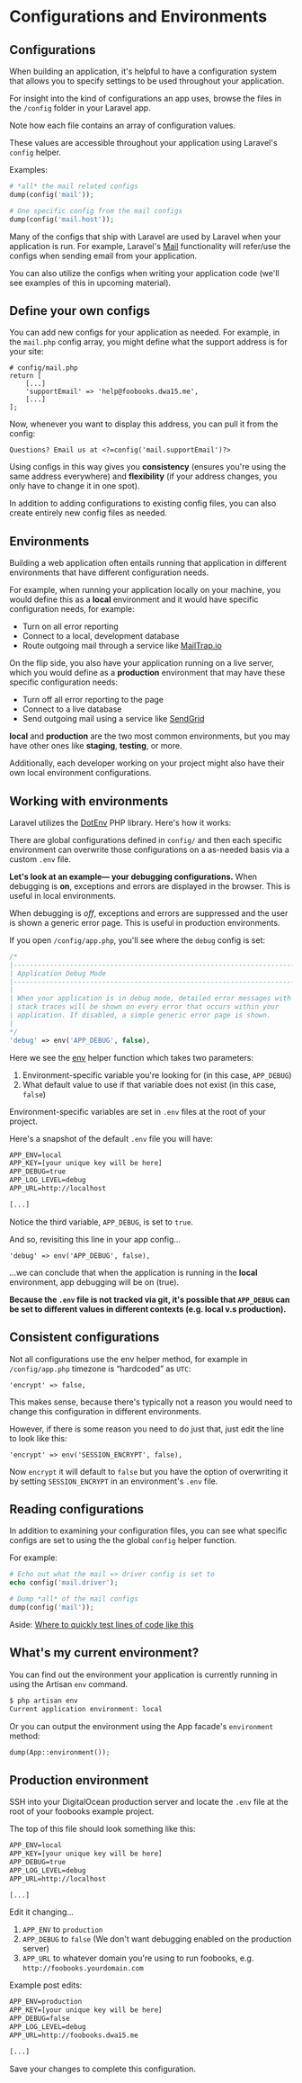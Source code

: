 # Configurations and Environments

## Configurations
When building an application, it's helpful to have a configuration system that allows you to specify settings to be used throughout your application.

For insight into the kind of configurations an app uses, browse the files in the `/config` folder in your Laravel app.

Note how each file contains an array of configuration values.

These values are accessible throughout your application using Laravel's `config` helper.

Examples:
```php
# *all* the mail related configs
dump(config('mail'));

# One specific config from the mail configs
dump(config('mail.host'));
```

Many of the configs that ship with Laravel are used by Laravel when your application is run. For example, Laravel's [Mail](https://laravel.com/docs/mail) functionality will refer/use the configs when sending email from your application.

You can also utilize the configs when writing your application code (we'll see examples of this in upcoming material).


## Define your own configs
You can add new configs for your application as needed. For example, in the `mail.php` config array, you might define what the support address is for your site:

```
# config/mail.php
return [
    [...]
    'supportEmail' => 'help@foobooks.dwa15.me',
    [...]
];
```

Now, whenever you want to display this address, you can pull it from the config:

```
Questions? Email us at <?=config('mail.supportEmail')?>
```

Using configs in this way gives you __consistency__ (ensures you're using the same address everywhere) and __flexibility__ (if your address changes, you only have to change it in one spot).

In addition to adding configurations to existing config files, you can also create entirely new config files as needed.


## Environments
Building a web application often entails running that application in different environments that have different configuration needs.

For example, when running your application locally on your machine, you would define this as a **local** environment and it would have specific configuration needs, for example:

+ Turn on all error reporting
+ Connect to a local, development database
+ Route outgoing mail through a service like [MailTrap.io](https://mailtrap.io/)

On the flip side, you also have your application running on a live server, which you would define as a **production** environment that may have these specific configuration needs:

+ Turn off all error reporting to the page
+ Connect to a live database
+ Send outgoing mail using a service like [SendGrid](https://sendgrid.com/)

**local** and **production** are the two most common environments, but you may have other ones like **staging**, **testing**, or more.

Additionally, each developer working on your project might also have their own local environment configurations.



## Working with environments
Laravel utilizes the [DotEnv](https://github.com/vlucas/phpdotenv) PHP library. Here's how it works:

There are global configurations defined in `config/` and then each specific environment can overwrite those configurations on a as-needed basis via a custom `.env` file.

__Let's look at an example&mdash; your debugging configurations.__ When debugging is **on**, exceptions and errors are displayed in the browser. This is useful in local environments.

When debugging is *off*, exceptions and errors are suppressed and the user is shown a generic error page. This is useful in production environments.

If you open `/config/app.php`, you'll see where the `debug` config is set:

```php
/*
|--------------------------------------------------------------------------
| Application Debug Mode
|--------------------------------------------------------------------------
|
| When your application is in debug mode, detailed error messages with
| stack traces will be shown on every error that occurs within your
| application. If disabled, a simple generic error page is shown.
|
*/
'debug' => env('APP_DEBUG', false),
```

Here we see the [env](https://laravel.com/docs/helpers#method-env) helper function which takes two parameters:

1. Environment-specific variable you're looking for (in this case, `APP_DEBUG`)
2. What default value to use if that variable does not exist (in this case, `false`)

Environment-specific variables are set in `.env` files at the root of your project.

Here's a snapshot of the default `.env` file you will have:

```xml
APP_ENV=local
APP_KEY=[your unique key will be here]
APP_DEBUG=true
APP_LOG_LEVEL=debug
APP_URL=http://localhost

[...]
```

Notice the third variable, `APP_DEBUG`, is set to `true`.

And so, revisiting this line in your app config...

```
'debug' => env('APP_DEBUG', false),
```

...we can conclude that when the application is running in the **local** environment, app debugging will be on (true).


**Because the `.env` file is not tracked via git, it's possible that `APP_DEBUG` can be set to different values in different contexts (e.g. local v.s production).**


## Consistent configurations
Not all configurations use the env helper method, for example in `/config/app.php` timezone is &ldquo;hardcoded&rdquo; as `UTC`:

```
'encrypt' => false,
```

This makes sense, because there's typically not a reason you would need to change this configuration in different environments.

However, if there is some reason you need to do just that, just edit the line to look like this:

```
'encrypt' => env('SESSION_ENCRYPT', false),
```

Now `encrypt` it will default to `false` but you have the option of overwriting it by setting `SESSION_ENCRYPT` in an environment's `.env` file.


## Reading configurations
In addition to examining your configuration files, you can see what specific configs are set to using the the global `config` helper function.

For example:

```php
# Echo out what the mail => driver config is set to
echo config('mail.driver');

# Dump *all* of the mail configs
dump(config('mail'));
```

Aside: [Where to quickly test lines of code like this](/laravel/practice-work.md)


## What's my current environment?

You can find out the environment your application is currently running in using the Artisan `env` command.

```bash
$ php artisan env
Current application environment: local
```

Or you can output the environment using the App facade's `environment` method:

```php
dump(App::environment());
```




## Production environment
SSH into your DigitalOcean production server and locate the `.env` file at the root of your foobooks example project.

The top of this file should look something like this:

```xml
APP_ENV=local
APP_KEY=[your unique key will be here]
APP_DEBUG=true
APP_LOG_LEVEL=debug
APP_URL=http://localhost

[...]
```

Edit it changing...

1. `APP_ENV` to `production`
2. `APP_DEBUG` to `false` (We don't want debugging enabled on the production server)
3. `APP_URL` to whatever domain you're using to run foobooks, e.g. `http://foobooks.yourdomain.com`

Example post edits:
```xml
APP_ENV=production
APP_KEY=[your unique key will be here]
APP_DEBUG=false
APP_LOG_LEVEL=debug
APP_URL=http://foobooks.dwa15.me

[...]
```

Save your changes to complete this configuration.
